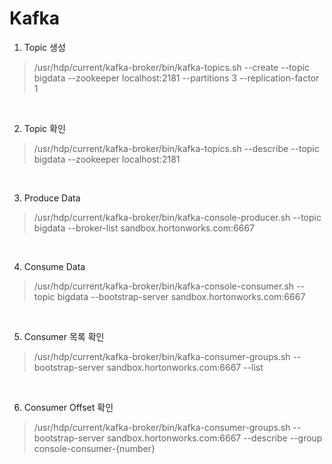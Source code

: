 Kafka
==================

1. Topic 생성
> /usr/hdp/current/kafka-broker/bin/kafka-topics.sh --create --topic bigdata --zookeeper localhost:2181 --partitions 3 --replication-factor 1

<br>

2. Topic 확인
> /usr/hdp/current/kafka-broker/bin/kafka-topics.sh --describe --topic bigdata --zookeeper localhost:2181

<br>

3. Produce Data
> /usr/hdp/current/kafka-broker/bin/kafka-console-producer.sh --topic bigdata --broker-list sandbox.hortonworks.com:6667

<br>

4. Consume Data
> /usr/hdp/current/kafka-broker/bin/kafka-console-consumer.sh --topic bigdata --bootstrap-server sandbox.hortonworks.com:6667

<br>

5. Consumer 목록 확인
> /usr/hdp/current/kafka-broker/bin/kafka-consumer-groups.sh --bootstrap-server sandbox.hortonworks.com:6667 --list

<br>

6. Consumer Offset 확인
> /usr/hdp/current/kafka-broker/bin/kafka-consumer-groups.sh --bootstrap-server sandbox.hortonworks.com:6667 --describe --group console-consumer-{number}

